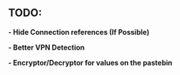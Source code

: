 ## TODO:

**- Hide Connection references (If Possible)**

**- Better VPN Detection**

**- Encryptor/Decryptor for values on the pastebin**
